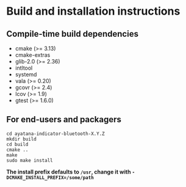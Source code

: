 # Build and installation instructions

## Compile-time build dependencies

 - cmake (>= 3.13)
 - cmake-extras
 - glib-2.0 (>= 2.36)
 - intltool
 - systemd
 - vala (>= 0.20)
 - gcovr (>= 2.4)
 - lcov (>= 1.9)
 - gtest (>= 1.6.0)

## For end-users and packagers

```
cd ayatana-indicator-bluetooth-X.Y.Z
mkdir build
cd build
cmake ..
make
sudo make install
```

**The install prefix defaults to `/usr`, change it with `-DCMAKE_INSTALL_PREFIX=/some/path`**
